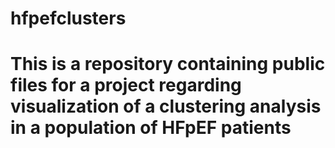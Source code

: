 # hfpefclusters

# This is a repository containing public files for a project regarding visualization of a clustering analysis in a population of HFpEF patients
